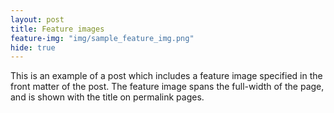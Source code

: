```yaml
---
layout: post
title: Feature images
feature-img: "img/sample_feature_img.png"
hide: true
---
```

This is an example of a post which includes a feature image specified in the front matter of the post. The feature image spans the full-width of the page, and is shown with the title on permalink pages.
